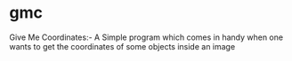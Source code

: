 # gmc
Give Me Coordinates:- A Simple program which comes in handy when one wants to get the coordinates of some objects inside an image
